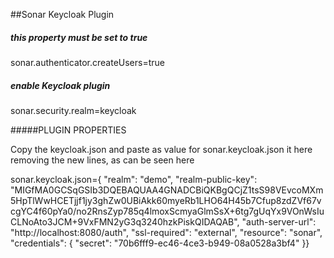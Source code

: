 ##Sonar Keycloak Plugin

##### this property must be set to true
sonar.authenticator.createUsers=true

##### enable Keycloak plugin
sonar.security.realm=keycloak

#####PLUGIN PROPERTIES

Copy the keycloak.json and paste as value for sonar.keycloak.json it here removing the new lines, as can be seen here

sonar.keycloak.json={  "realm": "demo",  "realm-public-key": "MIGfMA0GCSqGSIb3DQEBAQUAA4GNADCBiQKBgQCjZ1tsS98VEvcoMXm5HpTlWwHCETjjf1jy3ghZw0UBiAkk60myeRb1LHO64H45b7Cfup8zdZVf67vcgYC4f60pYa0/no2RnsZyp785q4lmoxScmyaGlmSsX+6tg7gUqYx9VOnWsIuCLNoAto3JCM+9VxFMN2yG3q3240hzkPiskQIDAQAB",  "auth-server-url": "http://localhost:8080/auth",  "ssl-required": "external",  "resource": "sonar",  "credentials": {    "secret": "70b6fff9-ec46-4ce3-b949-08a0528a3bf4"  }}

